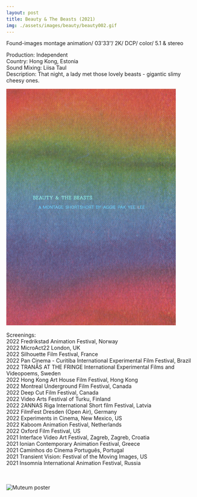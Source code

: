 ```yaml
---
layout: post
title: Beauty & The Beasts (2021)
img: ./assets/images/beauty/beauty002.gif
---
```


Found-images montage animation/ 03'33’’/ 2K/ DCP/ color/ 5.1 & stereo

Production: Independent  
Country: Hong Kong, Estonia  
Sound Mixing: Liisa Taul  
Description: That night, a lady met those lovely beasts - gigantic slimy cheesy ones.

<img src="./assets/images/beauty/beauty001.jpg" alt="beauty and the beasts poster" width="450"/>

Screenings:  
2022 Fredrikstad Animation Festival, Norway  
2022 MicroAct22 London, UK  
2022 Silhouette Film Festival, France  
2022 Pan Cinema - Curitiba International Experimental Film Festival, Brazil  
2022 TRANÅS AT THE FRINGE International Experimental Films and Videopoems, Sweden  
2022 Hong Kong Art House Film Festival, Hong Kong  
2022 Montreal Underground Film Festival, Canada  
2022 Deep Cut Film Festival, Canada  
2022 Video Arts Festival of Turku, Finland  
2022 2ANNAS Riga International Short film Festival, Latvia  
2022 FilmFest Dresden (Open Air), Germany  
2022 Experiments in Cinema, New Mexico, US  
2022 Kaboom Animation Festival, Netherlands  
2022 Oxford Film Festival, US  
2021 Interface Video Art Festival, Zagreb, Zagreb, Croatia  
2021 Ionian Contemporary Animation Festival, Greece  
2021 Caminhos do Cinema Português, Portugal  
2021 Transient Vision: Festival of the Moving Images, US  
2021 Insomnia International Animation Festival, Russia

<br>
<br>

<img src="./assets/images/beauty/beauty003.gif" alt="Muteum poster" width="300px"/>

<br>
